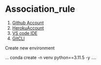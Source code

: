# Association_rule


1. [Github Account](https://github.com)
2. [HerokuAccount](https://heroku.com)
3. [VS code IDE](https://code.visualstudio.com/)
4. [GitCLI](https://git-scm.com/book/en/v2/Getting-started-The-Command-Line)

Create new environment

...
conda create -n venv python==3.11.5 -y
....


